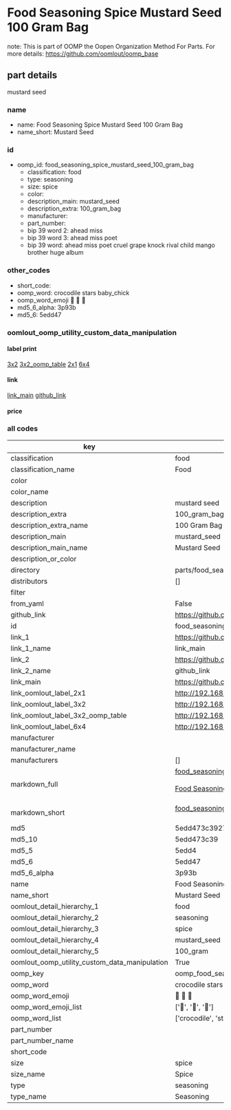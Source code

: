 # Food Seasoning Spice Mustard Seed 100 Gram Bag  

note: This is part of OOMP the Oopen Organization Method For Parts. For more details: https://github.com/oomlout/oomp_base

##  part details



mustard seed

### name
* name: Food Seasoning Spice Mustard Seed 100 Gram Bag
* name_short: Mustard Seed
### id
* oomp_id: food_seasoning_spice_mustard_seed_100_gram_bag
  * classification: food
  * type: seasoning
  * size: spice
  * color: 
  * description_main: mustard_seed
  * description_extra: 100_gram_bag
  * manufacturer: 
  * part_number: 
  * bip 39 word 2: ahead miss
  * bip 39 word 3: ahead miss poet
  * bip 39 word: ahead miss poet cruel grape knock rival child mango brother huge album

### other_codes
* short_code: 
* oomp_word: crocodile stars baby_chick
* oomp_word_emoji :crocodile: :stars: :baby_chick:
* md5_6_alpha: 3p93b
* md5_6: 5edd47






### oomlout_oomp_utility_custom_data_manipulation
#### label print
[3x2](http://192.168.1.245:1112/?label=oomp%203p93b)
[3x2_oomp_table](http://192.168.1.107:1112/?label=oomp%203p93b)
[2x1](http://192.168.1.242:1112/?label=oomp%203p93b)
[6x4](http://192.168.1.55:1112/?label=oomp%203p93b)    

#### link

[link_main](https://github.com/oomlout/oomlout_oomp_current_version_messy/tree/main/parts/food_seasoning_spice_mustard_seed_100_gram_bag) [github_link](https://github.com/oomlout/oomlout_oomp_part_src/tree/main/parts/food_seasoning_spice_mustard_seed_100_gram_bag)                             

#### price







### all codes 
| key | value |  
| --- | --- |  
| classification | food |  
| classification_name | Food |  
| color |  |  
| color_name |  |  
| description | mustard seed |  
| description_extra | 100_gram_bag |  
| description_extra_name | 100 Gram Bag |  
| description_main | mustard_seed |  
| description_main_name | Mustard Seed |  
| description_or_color |   |  
| directory | parts/food_seasoning_spice_mustard_seed_100_gram_bag |  
| distributors | [] |  
| filter |  |  
| from_yaml | False |  
| github_link | https://github.com/oomlout/oomlout_oomp_part_src/tree/main/parts/food_seasoning_spice_mustard_seed_100_gram_bag |  
| id | food_seasoning_spice_mustard_seed_100_gram_bag |  
| link_1 | https://github.com/oomlout/oomlout_oomp_current_version_messy/tree/main/parts/food_seasoning_spice_mustard_seed_100_gram_bag |  
| link_1_name | link_main |  
| link_2 | https://github.com/oomlout/oomlout_oomp_part_src/tree/main/parts/food_seasoning_spice_mustard_seed_100_gram_bag |  
| link_2_name | github_link |  
| link_main | https://github.com/oomlout/oomlout_oomp_current_version_messy/tree/main/parts/food_seasoning_spice_mustard_seed_100_gram_bag |  
| link_oomlout_label_2x1 | http://192.168.1.242:1112/?label=oomp%203p93b |  
| link_oomlout_label_3x2 | http://192.168.1.245:1112/?label=oomp%203p93b |  
| link_oomlout_label_3x2_oomp_table | http://192.168.1.107:1112/?label=oomp%203p93b |  
| link_oomlout_label_6x4 | http://192.168.1.55:1112/?label=oomp%203p93b |  
| manufacturer |  |  
| manufacturer_name |  |  
| manufacturers | [] |  
| markdown_full | [food_seasoning_spice_mustard_seed_100_gram_bag](https://github.com/oomlout/oomlout_oomp_current_version_messy/tree/main/parts/food_seasoning_spice_mustard_seed_100_gram_bag)<br>[](https://github.com/oomlout/oomlout_oomp_current_version_messy/tree/main/parts/food_seasoning_spice_mustard_seed_100_gram_bag)<br>[Food Seasoning Spice Mustard Seed 100 Gram Bag](https://github.com/oomlout/oomlout_oomp_current_version_messy/tree/main/parts/food_seasoning_spice_mustard_seed_100_gram_bag)<br><br> |  
| markdown_short | [food_seasoning_spice_mustard_seed_100_gram_bag](https://github.com/oomlout/oomlout_oomp_current_version_messy/tree/main/parts/food_seasoning_spice_mustard_seed_100_gram_bag)<br><br> |  
| md5 | 5edd473c3927f755ef32e3494e637029 |  
| md5_10 | 5edd473c39 |  
| md5_5 | 5edd4 |  
| md5_6 | 5edd47 |  
| md5_6_alpha | 3p93b |  
| name | Food Seasoning Spice Mustard Seed 100 Gram Bag |  
| name_short | Mustard Seed |  
| oomlout_detail_hierarchy_1 | food |  
| oomlout_detail_hierarchy_2 | seasoning |  
| oomlout_detail_hierarchy_3 | spice |  
| oomlout_detail_hierarchy_4 | mustard_seed |  
| oomlout_detail_hierarchy_5 | 100_gram |  
| oomlout_oomp_utility_custom_data_manipulation | True |  
| oomp_key | oomp_food_seasoning_spice_mustard_seed_100_gram_bag |  
| oomp_word | crocodile stars baby_chick |  
| oomp_word_emoji | :crocodile: :stars: :baby_chick: |  
| oomp_word_emoji_list | [':crocodile:', ':stars:', ':baby_chick:'] |  
| oomp_word_list | ['crocodile', 'stars', 'baby_chick'] |  
| part_number |  |  
| part_number_name |  |  
| short_code |  |  
| size | spice |  
| size_name | Spice |  
| type | seasoning |  
| type_name | Seasoning |  
